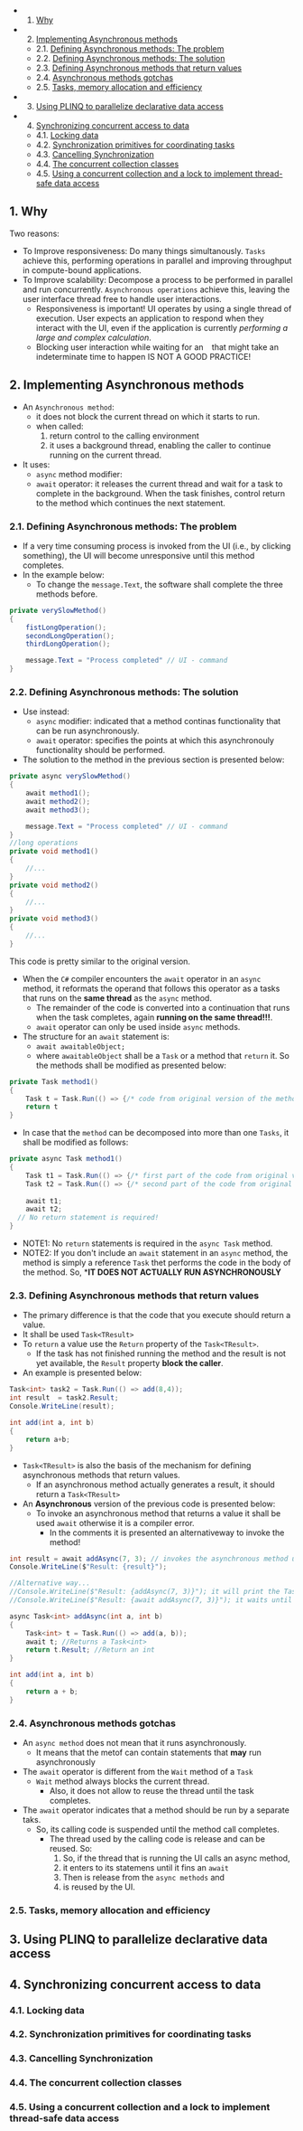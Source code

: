 <!-- vscode-markdown-toc -->
* 1. [Why](#Why)
* 2. [Implementing Asynchronous methods](#ImplementingAsynchronousmethods)
	* 2.1. [Defining Asynchronous methods: The problem](#DefiningAsynchronousmethods:Theproblem)
	* 2.2. [Defining Asynchronous methods: The solution](#DefiningAsynchronousmethods:Thesolution)
	* 2.3. [Defining Asynchronous methods that return values](#DefiningAsynchronousmethodsthatreturnvalues)
	* 2.4. [Asynchronous methods gotchas](#Asynchronousmethodsgotchas)
	* 2.5. [Tasks, memory allocation and efficiency](#Tasksmemoryallocationandefficiency)
* 3. [Using PLINQ to parallelize declarative data access](#UsingPLINQtoparallelizedeclarativedataaccess)
* 4. [Synchronizing concurrent access to data](#Synchronizingconcurrentaccesstodata)
	* 4.1. [Locking data](#Lockingdata)
	* 4.2. [Synchronization primitives for coordinating tasks](#Synchronizationprimitivesforcoordinatingtasks)
	* 4.3. [Cancelling Synchronization](#CancellingSynchronization)
	* 4.4. [The concurrent collection classes](#Theconcurrentcollectionclasses)
	* 4.5. [Using a concurrent collection and a lock to implement thread-safe data access](#Usingaconcurrentcollectionandalocktoimplementthread-safedataaccess)

<!-- vscode-markdown-toc-config
	numbering=true
	autoSave=true
	/vscode-markdown-toc-config -->
<!-- /vscode-markdown-toc -->

##  1. <a name='Why'></a>Why 

Two reasons:
- To Improve responsiveness: Do many things simultanously. `Tasks` achieve this, performing operations in parallel and improving throughput in compute-bound applications.
- To Improve scalability: Decompose a process to be performed in parallel and run concurrently. `Asynchronous operations` achieve this, leaving the user interface thread free to handle user interactions.
  - Responsiveness is important! UI operates by using a single thread of execution. User expects an application to respond when they interact with the UI, even if the application is currently *performing a large and complex calculation*.
  - Blocking user interaction while waiting for an ` ` that might take an indeterminate time to happen IS NOT A GOOD PRACTICE!


##  2. <a name='ImplementingAsynchronousmethods'></a>Implementing Asynchronous methods
- An `Asynchronous method`: 
  - it does not block the current thread on which it starts to run.
  - when called:
    1. return control to the calling environment
    2. it uses a background thread, enabling the caller to continue running on the current thread.
- It uses:
  - `async` method modifier:
  - `await` operator: it releases the current thread and wait for a task to complete in the background. When the task finishes, control return to the method which continues the next statement.


###  2.1. <a name='DefiningAsynchronousmethods:Theproblem'></a>Defining Asynchronous methods: The problem
- If a very time consuming process is invoked from the UI (i.e., by clicking something), the UI will become unresponsive until this method completes.
- In the example below:
  - To change the `message.Text`, the software shall complete the three methods before.

``` cs
private verySlowMethod()
{
    fistLongOperation();
    secondLongOperation();
    thirdLongOperation();

    message.Text = "Process completed" // UI - command
}
```
###  2.2. <a name='DefiningAsynchronousmethods:Thesolution'></a>Defining Asynchronous methods: The solution
- Use instead:
  - `async` modifier: indicated that a method continas functionality that can be run asynchronously.
  - `await` operator: specifies the points at which this asynchronouly functionality should be performed.
- The solution to the method in the previous section is presented below:

``` cs
private async verySlowMethod()
{
    await method1();
    await method2();
    await method3();

    message.Text = "Process completed" // UI - command
}
//long operations
private void method1()
{
    //...
}
private void method2()
{
    //...
}
private void method3()
{
    //...
}
```

This code is pretty similar to the original version.
- When the `C#` compiler encounters the `await` operator in an `async` method, it reformats the operand that follows this operator as a tasks that runs on the **same thread** as the `async` method.
  - The remainder of the code is converted into a continuation that runs when the task completes, again **running on the same thread!!!**.
  - `await` operator can only be used inside `async` methods.
- The structure for an `await` statement is:
  - `await awaitableObject;`
  - where `awaitableObject` shall be a `Task` or a method that `return` it. So the methods shall be modified as presented below:

``` cs
private Task method1()
{
    Task t = Task.Run(() => {/* code from original version of the method*/});
    return t
}
```

- In case that the `method` can be decomposed into more than one `Tasks`, it shall be modified as follows:
``` cs
private async Task method1()
{
    Task t1 = Task.Run(() => {/* first part of the code from original version of the method*/});
    Task t2 = Task.Run(() => {/* second part of the code from original version of the method*/});
    
    await t1;
    await t2;
  // No return statement is required!
}
```
- NOTE1: No `return` statements is required in the `async Task` method.
- NOTE2: If you don't include an `await` statement in an `async` method, the method is simply a reference `Task`  thet performs the code in the body of the method. So, ***IT DOES NOT ACTUALLY RUN ASYNCHRONOUSLY**


###  2.3. <a name='DefiningAsynchronousmethodsthatreturnvalues'></a>Defining Asynchronous methods that return values
- The primary difference is that the code that you execute should return a value.
- It shall be used `Task<TResult>` 
- To `return` a value use the `Return` property of the `Task<TResult>`.
  - If the task has not finished running the method and the result is not yet available, the `Result` property **block the caller**.
- An example is presented below:

``` cs 
Task<int> task2 = Task.Run(() => add(8,4));
int result  = task2.Result;
Console.WriteLine(result);

int add(int a, int b)
{
    return a+b;
}
```

- `Task<TResult>` is also the basis of the mechanism for defining asynchronous methods that return values.
  - If an asynchronous method actually generates a result, it should return a `Task<TResult>`
- An **Asynchronous** version of the previous code is presented below:
  - To invoke an asynchronous method that returns a value it shall be used `await` otherwise it is a compiler error.
    - In the comments it is presented an alternativeway to invoke the method!

``` cs
int result = await addAsync(7, 3); // invokes the asynchronous method using await
Console.WriteLine($"Result: {result}");

//Alternative way...
//Console.WriteLine($"Result: {addAsync(7, 3)}"); it will print the Task id
//Console.WriteLine($"Result: {await addAsync(7, 3)}"); it waits until the task return a value and prints it

async Task<int> addAsync(int a, int b)
{
    Task<int> t = Task.Run(() => add(a, b));
    await t; //Returns a Task<int>
    return t.Result; //Return an int 
}

int add(int a, int b)
{
    return a + b;
}
```

###  2.4. <a name='Asynchronousmethodsgotchas'></a>Asynchronous methods gotchas

- An `async method` does not mean that it runs asynchronously.
  - It means that the metof can contain statements that **may** run asynchronously
- The `await` operator is different from the `Wait` method of a `Task`
  - `Wait` method always blocks the current thread.
    - Also, it does not allow to reuse the thread until the task completes.
- The `await` operator indicates that a method should be run by a separate taks.
  - So, its calling code is suspended until the method call completes.
    - The thread used by the calling code is release and can be reused. So:
      1. So, if the thread that is running the UI calls an async method, 
      2. it enters to its statemens until it fins an `await`
      3. Then is release from the `async methods` and 
      4. is reused by the UI.


###  2.5. <a name='Tasksmemoryallocationandefficiency'></a>Tasks, memory allocation and efficiency

##  3. <a name='UsingPLINQtoparallelizedeclarativedataaccess'></a>Using PLINQ to parallelize declarative data access

##  4. <a name='Synchronizingconcurrentaccesstodata'></a>Synchronizing concurrent access to data

###  4.1. <a name='Lockingdata'></a>Locking data

###  4.2. <a name='Synchronizationprimitivesforcoordinatingtasks'></a>Synchronization primitives for coordinating tasks

###  4.3. <a name='CancellingSynchronization'></a>Cancelling Synchronization

###  4.4. <a name='Theconcurrentcollectionclasses'></a>The concurrent collection classes

###  4.5. <a name='Usingaconcurrentcollectionandalocktoimplementthread-safedataaccess'></a>Using a concurrent collection and a lock to implement thread-safe data access